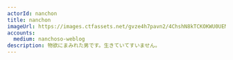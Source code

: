 ```yaml
---
actorId: nanchon
title: nanchon
imageUrl: https://images.ctfassets.net/gvze4h7pavn2/4ChshN8kTCKOKWU0UEMKem/10af789b43db97f6c3753dc0354895c9/actor-nanchon.jpg
accounts:
  medium: nanchoso-weblog
description: 物欲にまみれた男です。生きていてすいません。
---
```

